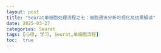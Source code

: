 ```yaml
---
layout: post
title: "Seurat单细胞处理流程之七：细胞通讯分析可视化及结果解读"
date: 2025-03-27
categories: Seurat
tags: [心得, 学习, Seurat,单细胞流程]
toc:  true
---
```

